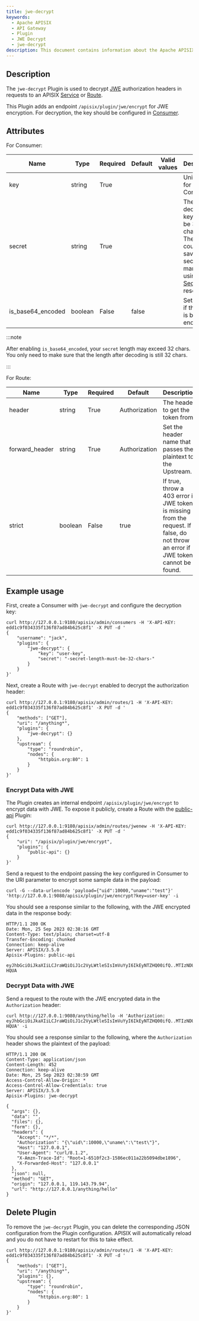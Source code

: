```yaml
---
title: jwe-decrypt
keywords:
  - Apache APISIX
  - API Gateway
  - Plugin
  - JWE Decrypt
  - jwe-decrypt
description: This document contains information about the Apache APISIX jwe-decrypt Plugin.
---
```


<!--
#
# Licensed to the Apache Software Foundation (ASF) under one or more
# contributor license agreements.  See the NOTICE file distributed with
# this work for additional information regarding copyright ownership.
# The ASF licenses this file to You under the Apache License, Version 2.0
# (the "License"); you may not use this file except in compliance with
# the License.  You may obtain a copy of the License at
#
#     http://www.apache.org/licenses/LICENSE-2.0
#
# Unless required by applicable law or agreed to in writing, software
# distributed under the License is distributed on an "AS IS" BASIS,
# WITHOUT WARRANTIES OR CONDITIONS OF ANY KIND, either express or implied.
# See the License for the specific language governing permissions and
# limitations under the License.
#
-->

## Description

The `jwe-decrypt` Plugin is used to decrypt [JWE](https://datatracker.ietf.org/doc/html/rfc7516) authorization headers in requests to an APISIX [Service](../terminology/service.md) or [Route](../terminology/route.md).

This Plugin adds an endpoint `/apisix/plugin/jwe/encrypt` for JWE encryption. For decryption, the key should be configured in [Consumer](../terminology/consumer.md).

## Attributes

For Consumer:

| Name          | Type    | Required                                              | Default | Valid values                | Description                                                                                                                                  |
|---------------|---------|-------------------------------------------------------|---------|-----------------------------|----------------------------------------------------------------------------------------------------------------------------------------------|
| key           | string  | True                                                  |         |                             | Unique key for a Consumer.                                                                                                                   |
| secret        | string  | True                                                 |         |                             | The decryption key. Must be 32 characters. The key could be saved in a secret manager using the [Secret](../terminology/secret.md) resource. |
| is_base64_encoded | boolean | False                                                 | false   |                             | Set to true if the secret is base64 encoded.                                                                                                 |

:::note

After enabling `is_base64_encoded`, your `secret` length may exceed 32 chars. You only need to make sure that the length after decoding is still 32 chars.

:::

For Route:

| Name   | Type   | Required | Default       | Description                                                         |
|--------|--------|----------|---------------|---------------------------------------------------------------------|
| header | string | True    | Authorization | The header to get the token from.                                   |
| forward_header | string | True     | Authorization  | Set the header name that passes the plaintext to the Upstream.   |
| strict | boolean | False     | true  | If true, throw a 403 error if JWE token is missing from the request. If false, do not throw an error if JWE token cannot be found.  |

## Example usage

First, create a Consumer with `jwe-decrypt` and configure the decryption key:

```shell
curl http://127.0.0.1:9180/apisix/admin/consumers -H 'X-API-KEY: edd1c9f034335f136f87ad84b625c8f1' -X PUT -d '
{
    "username": "jack",
    "plugins": {
        "jwe-decrypt": {
            "key": "user-key",
            "secret": "-secret-length-must-be-32-chars-"
        }
    }
}'
```

Next, create a Route with `jwe-decrypt` enabled to decrypt the authorization header:

```shell
curl http://127.0.0.1:9180/apisix/admin/routes/1 -H 'X-API-KEY: edd1c9f034335f136f87ad84b625c8f1' -X PUT -d '
{
    "methods": ["GET"],
    "uri": "/anything*",
    "plugins": {
        "jwe-decrypt": {}
    },
    "upstream": {
        "type": "roundrobin",
        "nodes": {
            "httpbin.org:80": 1
        }
    }
}'
```

### Encrypt Data with JWE

The Plugin creates an internal endpoint `/apisix/plugin/jwe/encrypt` to encrypt data with JWE. To expose it publicly, create a Route with the [public-api](public-api.md) Plugin:

```shell
curl http://127.0.0.1:9180/apisix/admin/routes/jwenew -H 'X-API-KEY: edd1c9f034335f136f87ad84b625c8f1' -X PUT -d '
{
    "uri": "/apisix/plugin/jwe/encrypt",
    "plugins": {
        "public-api": {}
    }
}'
```

Send a request to the endpoint passing the key configured in Consumer to the URI parameter to encrypt some sample data in the payload:

```shell
curl -G --data-urlencode 'payload={"uid":10000,"uname":"test"}' 'http://127.0.0.1:9080/apisix/plugin/jwe/encrypt?key=user-key' -i
```

You should see a response similar to the following, with the JWE encrypted data in the response body:

```
HTTP/1.1 200 OK
Date: Mon, 25 Sep 2023 02:38:16 GMT
Content-Type: text/plain; charset=utf-8
Transfer-Encoding: chunked
Connection: keep-alive
Server: APISIX/3.5.0
Apisix-Plugins: public-api

eyJhbGciOiJkaXIiLCJraWQiOiJ1c2VyLWtleSIsImVuYyI6IkEyNTZHQ00ifQ..MTIzNDU2Nzg5MDEy.hfzMJ0YfmbMcJ0ojgv4PYAHxPjlgMivmv35MiA.7nilnBt2dxLR_O6kf-HQUA
```

### Decrypt Data with JWE

Send a request to the route with the JWE encrypted data in the `Authorization` header:

```shell
curl http://127.0.0.1:9080/anything/hello -H 'Authorization: eyJhbGciOiJkaXIiLCJraWQiOiJ1c2VyLWtleSIsImVuYyI6IkEyNTZHQ00ifQ..MTIzNDU2Nzg5MDEy.hfzMJ0YfmbMcJ0ojgv4PYAHxPjlgMivmv35MiA.7nilnBt2dxLR_O6kf-HQUA' -i
```

You should see a response similar to the following, where the `Authorization` header shows the plaintext of the payload:

```
HTTP/1.1 200 OK
Content-Type: application/json
Content-Length: 452
Connection: keep-alive
Date: Mon, 25 Sep 2023 02:38:59 GMT
Access-Control-Allow-Origin: *
Access-Control-Allow-Credentials: true
Server: APISIX/3.5.0
Apisix-Plugins: jwe-decrypt

{
  "args": {},
  "data": "",
  "files": {},
  "form": {},
  "headers": {
    "Accept": "*/*",
    "Authorization": "{\"uid\":10000,\"uname\":\"test\"}",
    "Host": "127.0.0.1",
    "User-Agent": "curl/8.1.2",
    "X-Amzn-Trace-Id": "Root=1-6510f2c3-1586ec011a22b5094dbe1896",
    "X-Forwarded-Host": "127.0.0.1"
  },
  "json": null,
  "method": "GET",
  "origin": "127.0.0.1, 119.143.79.94",
  "url": "http://127.0.0.1/anything/hello"
}
```

## Delete Plugin

To remove the `jwe-decrypt` Plugin, you can delete the corresponding JSON configuration from the Plugin configuration. APISIX will automatically reload and you do not have to restart for this to take effect.

```shell
curl http://127.0.0.1:9180/apisix/admin/routes/1 -H 'X-API-KEY: edd1c9f034335f136f87ad84b625c8f1' -X PUT -d '
{
    "methods": ["GET"],
    "uri": "/anything*",
    "plugins": {},
    "upstream": {
        "type": "roundrobin",
        "nodes": {
            "httpbin.org:80": 1
        }
    }
}'
```
